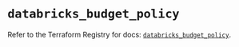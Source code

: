 # `databricks_budget_policy`

Refer to the Terraform Registry for docs: [`databricks_budget_policy`](https://registry.terraform.io/providers/databricks/databricks/1.79.0/docs/resources/budget_policy).
